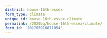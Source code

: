 ```yaml
---
district: house-16th-essex
form_type: climate
unique_id: house-16th-essex-climate
permalink: /2020bq/house-16th-essex/climate/
form_id: '201705916871054'
---
```

